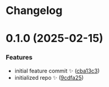 # Changelog

# 0.1.0 (2025-02-15)

### Features

- initial feature commit ✨ ([cba13c3](https://github.com/JoshuaKGoldberg/eslint-plugin-erasable-syntax-only/commit/cba13c35947b2e232550f44230fc4ba19e0ec8ef))
- initialized repo ✨ ([9cdfa25](https://github.com/JoshuaKGoldberg/eslint-plugin-erasable-syntax-only/commit/9cdfa2583a9385656c09dba9e11d03a4c27e1ee0))
